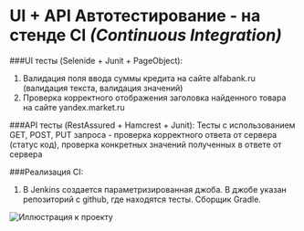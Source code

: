 # UI + API Автотестирование - на стенде CI _(Continuous Integration)_

###UI тесты (Selenide + Junit + PageObject):
1. Валидация поля ввода суммы кредита на сайте alfabank.ru (валидация текста, валидация значений)
2. Проверка корректного отображения заголовка найденного товара на сайте yandex.market.ru

###API тесты (RestAssured + Hamcrest + Junit):
Тесты с использованием GET, POST, PUT запроса - проверка корректного ответа от сервера (статус код), проверка конкретных значений полученных в ответе от сервера

###Реализация CI:
1. В Jenkins создается параметризированная джоба. В джобе указан репозиторий с github, где находятся тесты. Сборщик Gradle.

![Иллюстрация к проекту](https://github.com/jon/coolproject/raw/master/image/image.png)



